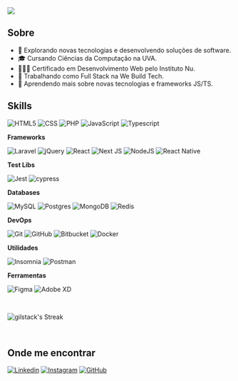 ![](https://komarev.com/ghpvc/?username=gilstack&color=006bed)

## Sobre

- 🤔 Explorando novas tecnologias e desenvolvendo soluções de software.
- 🎓 Cursando Ciências da Computação na UVA.
- 👨🏻‍💻 Certificado em Desenvolvimento Web pelo Instituto Nu.
- 💼 Trabalhando como Full Stack na We Build Tech.
- 🌱 Aprendendo mais sobre novas tecnologias e frameworks JS/TS.

## Skills

![HTML5](https://img.shields.io/badge/-HTML5-333333?style=flat&logo=HTML5)
![CSS](https://img.shields.io/badge/-CSS-333333?style=flat&logo=CSS3&logoColor=1572B6)
![PHP](https://img.shields.io/badge/php-333333?style=flat&logo=php)
![JavaScript](https://img.shields.io/badge/-JavaScript-333333?style=flat&logo=javascript)
![Typescript](https://shields.io/badge/TypeScript-333333?logo=TypeScript&logoColor=3178C6)

**Frameworks**

![Laravel](https://img.shields.io/badge/laravel-333333?style=flat&logo=laravel)
![jQuery](https://img.shields.io/badge/jquery-333333?style=flat&logo=jquery)
![React](https://img.shields.io/badge/-React-333333?style=flat&logo=react)
![Next JS](https://img.shields.io/badge/Next-333333?style=flat&logo=next.js)
![NodeJS](https://img.shields.io/badge/node.js-333333?style=flat&logo=node.js)
![React Native](https://img.shields.io/badge/-React%20Native-333333?style=flat&logo=react)

**Test Libs**

![Jest](https://img.shields.io/badge/-Jest-333333?style=flat&logo=jest)
![cypress](https://img.shields.io/badge/-cypress-333333?style=flat&logo=cypress)

**Databases**

![MySQL](https://img.shields.io/badge/-MySQL-333333?style=flat&logo=mysql)
![Postgres](https://img.shields.io/badge/postgres-333333?style=flat&logo=postgresql)
![MongoDB](https://img.shields.io/badge/-MongoDB-333333?style=flat&logo=mongodb)
![Redis](https://img.shields.io/badge/Redis-333333?style=flat&logo=redis)

**DevOps**

![Git](https://img.shields.io/badge/-Git-333333?style=flat&logo=git)
![GitHub](https://img.shields.io/badge/-GitHub-333333?style=flat&logo=github)
![Bitbucket](https://img.shields.io/badge/-Bitbucket-333333?style=flat&logo=bitbucket)
![Docker](https://img.shields.io/badge/-Docker-333333?style=flat&logo=docker)

**Utilidades**

![Insomnia](https://img.shields.io/badge/-Insomnia-333333?style=flat&logo=insomnia)
![Postman](https://img.shields.io/badge/-Postman-333333?style=flat&logo=postman)

**Ferramentas**

![Figma](https://img.shields.io/badge/-Figma-333333?style=flat&logo=figma&logoColor=007ACC)
![Adobe XD](https://img.shields.io/badge/-Adobe%20XD-333333?style=flat&logo=adobe-xd&logoColor=007ACC)

<br/>

![gilstack's Streak](https://github-readme-streak-stats.herokuapp.com/?user=gilstack&theme=tokyonight&hide_border=false)

<br/>

## Onde me encontrar

[![Linkedin](https://img.shields.io/badge/-gilstack-blue?style=flat-square&logo=Linkedin&logoColor=white&link=LINK-DO-SEU-LINKEDIN)](https://www.linkedin.com/in/glmrdev/)
[![Instagram](https://img.shields.io/badge/-glmrdev-red?style=flat-square&logo=Instagram&logoColor=white&link=LINK-DO-SEU-LINKEDIN)](https://www.instagram.com/glmrdev/)
[![GitHub](https://img.shields.io/github/followers/gilstack?label=follow&style=social)](https://github.com/gilstack)
